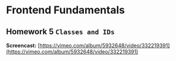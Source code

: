 # Frontend Fundamentals

## Homework 5 `Classes and IDs`

**Screencast:** [https://vimeo.com/album/5932648/video/332219391](https://vimeo.com/album/5932648/video/332219391)
